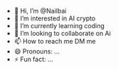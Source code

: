 - 👋 Hi, I’m @Nailbai
- 👀 I’m interested in AI crypto
- 🌱 I’m currently learning coding 
- 💞️ I’m looking to collaborate on Ai
- 📫 How to reach me DM me 
- 😄 Pronouns: ...
- ⚡ Fun fact: ...

<!---
Nailbai/Nailbai is a ✨ special ✨ repository because its `README.md` (this file) appears on your GitHub profile.
You can click the Preview link to take a look at your changes.
--->
